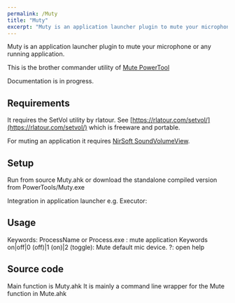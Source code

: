 ```yaml
---
permalink: /Muty
title: "Muty"
excerpt: "Muty is an application launcher plugin to mute your microphone or any running application."
---
```


Muty is an application launcher plugin to mute your microphone or any running application.

This is the brother commander utility of [Mute PowerTool](Mute-PowerTool)

Documentation is in progress.

## Requirements

It requires the SetVol utility by rlatour. See [https://rlatour.com/setvol/](https://rlatour.com/setvol/) which is freeware and portable.

For muting an application it requires [NirSoft SoundVolumeView](https://www.nirsoft.net/utils/sound_volume_view.html).

## Setup

Run from source Muty.ahk or download the standalone compiled version from PowerTools/Muty.exe

Integration in application launcher e.g. Executor:

## Usage

Keywords: ProcessName or Process.exe : mute application
Keywords on|off|0 (off)|1 (on)|2 (toggle): Mute default mic device.
?: open help

## Source code

Main function is Muty.ahk
It is mainly a command line wrapper for the Mute function in Mute.ahk
